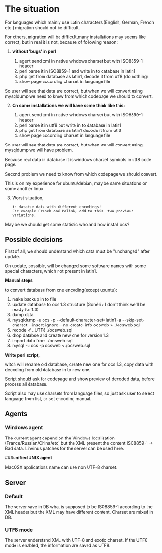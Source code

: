 # The situation

For languages which mainly use Latin characters (English, German, French etc.) migration should not be difficult.

For others, migration will be difficult,many installations may seems like correct, but in real it is not, because of following reason:

1) **without 'bugs' in perl**

   1. agent send xml in native windows charset but with ISO8859-1 header
   2. perl parse it in ISO8859-1 and write in to database in latin1
   3. php get from database as latin1, decode it from utf8 (do nothing)
   4. show page according charset in language file

So user will see that data are correct, but when we will convert using mysqldump we need to know
from which codepage we should to convert.

2) **On some installations we will have some think like this:**

    1. agent send xml in native windows charset but with ISO8859-1 header
    2. perl parse it in utf8 but write in to database in latin1
    3. php get from database as latin1 decode it from utf8
    4. show page according charset in language file

So user will see that data are correct, but when we will convert using mysqldump we will have problem.

Because real data in database it is windows charset symbols in utf8 code page.

Second problem we need to know from which codepage we should convert.

This is on my experience for ubuntu/debian, may be same situations on some another linux.

3) Worst situation,

       in databse data with different encodings!
       For example French and Polish, add to this  two previous  variations.

May be we should get some statistic who and how install ocs?

## Possible decisions

First of all, we should understand which data must be "unchanged" after update.

On update, possible, will be changed some software names with some special characters,
which not present in latin1.

**Manual steps**

to convert database from one encoding(except ubuntu):

1. make backup in to file
2. update database to ocs 1.3 structure (Gonéri> I don't think we'll be ready for 1.3)
3. dump data
4. mysqldump -u ocs -p --default-character-set=latin1 -a --skip-set-charset --insert-ignore
--no-create-info ocsweb > ./ocsweb.sql
5. recode -f <windows charset>..UTF8 ./ocsweb.sql
6. drop databse and create new one for version 1.3
7. import data from ./ocsweb.sql
8. mysql -u ocs -p ocsweb <./ocsweb.sql

**Write perl script,**

witch will rename old database, create new one for ocs 1.3, copy data with decoding from old database
in to new one.

Script should ask for codepage and show preview of decoded data, before process all database.

Script also may use charsets from language files, so just ask user to select language from list,
or set encoding manual.

## Agents

### **Windows agent**

The current agent depend on the Windows localization (France/Russian/China/etc) but the XML present
the content ISO8859-1 → Bad data. Linvinus patches for the server can be used here.

###**unified UNIX agent**

MacOSX applications name can use non UTF-8 charset.

## Server

### **Default**

The server save in DB what is supposed to be ISO8859-1 according to the XML header but the XML may have
different content. Charset are mixed in DB.

### **UTF8 mode**

The server understand XML with UTF-8 and exotic charset. If the UTF8 mode is enabled, the information
are saved as UTF8.